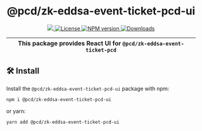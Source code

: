 <p align="center">
    <h1 align="center">
        @pcd/zk-eddsa-event-ticket-pcd-ui
    </h1>
</p>

<p align="center">
    <a href="https://github.com/proofcarryingdata">
        <img src="https://img.shields.io/badge/project-PCD-blue.svg?style=flat-square">
    </a>
    <a href="https://github.com/proofcarryingdata/zupass/blob/main/packages/zk-eddsa-event-ticket-pcd-ui/LICENSE">
        <img alt="License" src="https://img.shields.io/badge/license-GPL--3.0-green.svg?style=flat-square">
    </a>
    <a href="https://www.npmjs.com/package/@pcd/zk-eddsa-event-ticket-pcd-ui">
        <img alt="NPM version" src="https://img.shields.io/npm/v/@pcd/zk-eddsa-event-ticket-pcd?style=flat-square" />
    </a>
    <a href="https://npmjs.org/package/@pcd/zk-eddsa-event-ticket-pcd-ui">
        <img alt="Downloads" src="https://img.shields.io/npm/dm/@pcd/zk-eddsa-event-ticket-pcd-ui.svg?style=flat-square" />
    </a>
</p>

| This package provides React UI for `@pcd/zk-eddsa-event-ticket-pcd` |
| ------------------------------------------------------------------- |

## 🛠 Install

Install the `@pcd/zk-eddsa-event-ticket-pcd-ui` package with npm:

```bash
npm i @pcd/zk-eddsa-event-ticket-pcd-ui
```

or yarn:

```bash
yarn add @pcd/zk-eddsa-event-ticket-pcd-ui
```
